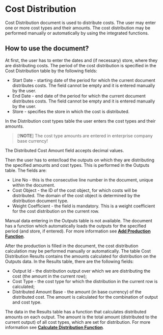 # Cost Distribution

Cost Distribution document is used to distribute costs. The user may enter one or more cost types and their amounts. The cost distribution may be performed manually or automatically by using the integrated functions.

## How to use the document?

At first, the user has to enter the dates and (if necessary) store, where they are distributing costs. The period of the cost distribution is specified in the Cost Distribution table by the following fields:

- Start Date - starting date of the period for which the current document distributes costs. The field cannot be empty and it is entered manually by the user. 
- End Date - end date of the period for which the current document distributes costs. The field cannot be empty and it is entered manually by the user.
- Store - specifies the store in which the cost is distributed.

In the Distribution cost types table the user enters the cost types and their amounts.

> [!**NOTE**]  The cost type amounts are entered in enterprise company base currency!

The Distributed Cost Amount field accepts decimal values.

Then the user has to enter/load the outputs on which they are distributing the specified amounts and cost types. This is performed in the Outputs table. The fields are:

- Line No - this is the consecutive line number in the document, unique within the document.
- Cost Object - the ID of the cost object, for which costs will be distributed. The domain of the cost object is determined by the distribution document type.
- Weight Coefficient - the field is mandatory. This is a weight coefficient for the cost distribution on the current row.

Manual data entering in the Outputs table is not available. The document has a function which automatically loads the outputs for the specified period (and store, if entered). For more information see **[Add Production Function](https://github.com/ErpNetDocs/tech/blob/master/modules/financials/cost-accounting/add-production-function.md)**.

After the production is filled in the document, the cost distribution calculation may be performed manually or automatically. The table Cost Distribution Results contains the amounts calculated for distribution on the Outputs data. In the Results table, there are the following fields:

- Output Id - the distribution output over which we are distributing the cost (the amount in the current row);
- Cost Type - the cost type for which the distribution in the current row is calculated;
- Distributed Amount Base - the amount (in base currency) of the distributed cost. The amount is calculated for the combination of output and cost type. 

The data in the Results table has a function that calculates distributed amounts on each output. The amount is the total amount (distributed to the current output) of all cost types, which are set for distribution. For more information see **[Calculate Distribution Function](https://github.com/ErpNetDocs/tech/blob/master/modules/financials/cost-accounting/calculate-distribution-function.md)**.


